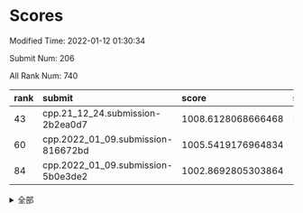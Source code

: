 # Scores

Modified Time: 2022-01-12 01:30:34

Submit Num: 206

All Rank Num: 740

| rank |               submit               |       score        |       sigma        | pk_num |
| :--- | :--------------------------------- | :----------------- | :----------------- | :----- |
| 43   | cpp.21_12_24.submission-2b2ea0d7   | 1008.6128068666468 | 2.1389846928516234 | 11     |
| 60   | cpp.2022_01_09.submission-816672bd | 1005.5419176964834 | 1.5976846547215733 | 15     |
| 84   | cpp.2022_01_09.submission-5b0e3de2 | 1002.8692805303864 | 1.770034933306032  | 11     |


<details>
<summary>全部</summary>

| rank |                 submit                 |       score        |       sigma        | pk_num |
| :--- | :------------------------------------- | :----------------- | :----------------- | :----- |
| 1    | gobigger.level_3.submission_level_3_36 | 1019.6756631215186 | 2.90887321824405   | 12     |
| 2    | gobigger.level_3.submission_level_3_1  | 1014.3012896680355 | 1.8374035738871677 | 15     |
| 3    | gobigger.level_3.submission_level_3_28 | 1013.8844738719375 | 2.081530886978377  | 14     |
| 4    | gobigger.level_3.submission_level_3_29 | 1013.879316173316  | 1.9574479368312174 | 15     |
| 5    | gobigger.level_3.submission_level_3_44 | 1013.2440691944488 | 2.0086902905623485 | 14     |
| 6    | gobigger.level_3.submission_level_3_18 | 1012.7815550817687 | 1.6599637138135062 | 15     |
| 7    | gobigger.level_3.submission_level_3_2  | 1012.6715070234777 | 1.8641254820039272 | 14     |
| 8    | gobigger.level_3.submission_level_3_47 | 1012.6378165544404 | 1.860530461921051  | 13     |
| 9    | gobigger.level_3.submission_level_3_22 | 1012.292590720286  | 1.6694047224907855 | 16     |
| 10   | gobigger.level_3.submission_level_3_26 | 1012.2591778663904 | 1.8946854086318525 | 13     |
| 11   | gobigger.level_3.submission_level_3_4  | 1012.1702987434101 | 1.9587600929925322 | 12     |
| 12   | gobigger.level_3.submission_level_3_14 | 1012.1103786136629 | 2.1856232348999463 | 13     |
| 13   | gobigger.level_3.submission_level_3_25 | 1012.0826783121342 | 1.9061911976609296 | 16     |
| 14   | gobigger.level_3.submission_level_3_35 | 1012.0440800864645 | 1.8180749885499101 | 14     |
| 15   | gobigger.level_3.submission_level_3_7  | 1011.9769329192692 | 2.096611664636662  | 13     |
| 16   | gobigger.level_3.submission_level_3_45 | 1011.8843798165544 | 2.118869169564498  | 12     |
| 17   | gobigger.level_3.submission_level_3_27 | 1011.7807557726348 | 1.7983458014966236 | 16     |
| 18   | gobigger.level_3.submission_level_3_21 | 1011.7254383551925 | 1.8955818289889663 | 13     |
| 19   | gobigger.level_3.submission_level_3_12 | 1011.5217656192178 | 1.8887311150641521 | 14     |
| 20   | gobigger.level_3.submission_level_3_38 | 1011.394825284048  | 1.855651266485343  | 14     |
| 21   | gobigger.level_3.submission_level_3_0  | 1011.2643485069726 | 1.554107522694514  | 17     |
| 22   | gobigger.level_3.submission_level_3_37 | 1011.2018285436882 | 1.823892162606232  | 15     |
| 23   | gobigger.level_3.submission_level_3_15 | 1011.1182275915337 | 1.7964055062282767 | 15     |
| 24   | gobigger.level_3.submission_level_3_32 | 1010.8983434696911 | 1.7371272836652505 | 14     |
| 25   | gobigger.level_3.submission_level_3_40 | 1010.8118519118431 | 1.5539692316240843 | 15     |
| 26   | gobigger.level_3.submission_level_3_34 | 1010.6444148545557 | 2.3672327695781914 | 10     |
| 27   | gobigger.level_3.submission_level_3_11 | 1010.6311879294249 | 1.742792520205651  | 15     |
| 28   | gobigger.level_3.submission_level_3_46 | 1010.3918176675872 | 1.6123841258133038 | 16     |
| 29   | gobigger.level_3.submission_level_3_5  | 1010.3294904766848 | 1.7579186874590436 | 14     |
| 30   | gobigger.level_3.submission_level_3_19 | 1010.2610988675956 | 1.7173583762698341 | 16     |
| 31   | gobigger.level_3.submission_level_3_6  | 1010.1015837698488 | 1.5414344727422966 | 17     |
| 32   | gobigger.level_3.submission_level_3_8  | 1010.0670969348743 | 1.896960137479484  | 13     |
| 33   | gobigger.level_3.submission_level_3_17 | 1010.045361525095  | 1.7428066534300444 | 15     |
| 34   | gobigger.level_3.submission_level_3_13 | 1009.6642234250608 | 1.7946690031435706 | 14     |
| 35   | gobigger.level_3.submission_level_3_20 | 1009.6255817750573 | 1.7019193790413076 | 14     |
| 36   | gobigger.level_3.submission_level_3_23 | 1009.4788858121904 | 1.9267066247032605 | 14     |
| 37   | gobigger.level_3.submission_level_3_10 | 1009.4617790103661 | 1.7974230012331227 | 12     |
| 38   | gobigger.level_3.submission_level_3_3  | 1009.4022367139061 | 1.8204177410238869 | 16     |
| 39   | gobigger.level_3.submission_level_3_41 | 1008.9139476955046 | 1.8338696777416696 | 12     |
| 40   | gobigger.level_3.submission_level_3_31 | 1008.8764923701773 | 1.68626926954204   | 19     |
| 41   | gobigger.level_3.submission_level_3_42 | 1008.8548536122088 | 1.6140061007923656 | 16     |
| 42   | gobigger.level_3.submission_level_3_30 | 1008.7777382249222 | 1.7418254537448599 | 14     |
| 43   | cpp.21_12_24.submission-2b2ea0d7       | 1008.6128068666468 | 2.1389846928516234 | 11     |
| 44   | gobigger.level_3.submission_level_3_9  | 1008.5971645864985 | 1.9522189808243786 | 13     |
| 45   | gobigger.level_3.submission_level_3_49 | 1008.4469367747907 | 1.4673874026206184 | 17     |
| 46   | gobigger.level_3.submission_level_3_24 | 1008.4208144281312 | 2.0654477880657267 | 14     |
| 47   | gobigger.level_3.submission_level_3_48 | 1008.3750327339325 | 1.809134732542885  | 13     |
| 48   | gobigger.level_3.submission_level_3_16 | 1008.2405900057242 | 1.7421787096632306 | 14     |
| 49   | gobigger.level_3.submission_level_3_43 | 1007.8469036034752 | 1.579908643683718  | 16     |
| 50   | gobigger.level_3.submission_level_3_33 | 1007.7696556018685 | 1.6103734688434719 | 14     |
| 51   | gobigger.level_1.submission_level_1_13 | 1007.2541205506716 | 1.6346136929000386 | 12     |
| 52   | gobigger.level_1.submission_level_1_27 | 1006.9228646563921 | 1.8454004201011418 | 11     |
| 53   | gobigger.level_3.submission_level_3_39 | 1006.6338312692942 | 1.5128714677266657 | 19     |
| 54   | gobigger.level_1.submission_level_1_35 | 1006.4830410619976 | 2.0450622161373246 | 11     |
| 55   | gobigger.level_1.submission_level_1_21 | 1006.1071891487701 | 1.5381059560282015 | 18     |
| 56   | gobigger.level_1.submission_level_1_9  | 1006.1031917431926 | 1.5808377081609468 | 16     |
| 57   | gobigger.level_1.submission_level_1_44 | 1006.0072223469684 | 1.6829512175009218 | 15     |
| 58   | gobigger.level_1.submission_level_1_25 | 1005.8845568130452 | 1.6411918577227378 | 14     |
| 59   | gobigger.jsonzb.submission_level_4_0   | 1005.6101230316252 | 1.5280389509390673 | 14     |
| 60   | cpp.2022_01_09.submission-816672bd     | 1005.5419176964834 | 1.5976846547215733 | 15     |
| 61   | gobigger.level_1.submission_level_1_30 | 1005.3217503857509 | 1.7192535298220881 | 12     |
| 62   | gobigger.level_1.submission_level_1_47 | 1004.6970448496235 | 1.7754593890916504 | 14     |
| 63   | gobigger.level_1.submission_level_1_2  | 1004.5419401707923 | 1.6670403562677971 | 14     |
| 64   | gobigger.level_1.submission_level_1_8  | 1004.5123396363523 | 1.6192135901377105 | 15     |
| 65   | gobigger.level_1.submission_level_1_29 | 1004.3755500197982 | 1.6664583249130913 | 14     |
| 66   | gobigger.level_1.submission_level_1_16 | 1004.2751496878527 | 1.563943144873543  | 14     |
| 67   | gobigger.level_1.submission_level_1_6  | 1004.2457858050205 | 1.5102397313157943 | 17     |
| 68   | gobigger.level_1.submission_level_1_45 | 1004.1237901527049 | 1.666770369857623  | 12     |
| 69   | gobigger.level_1.submission_level_1_41 | 1004.0279430170673 | 1.7803079217652469 | 10     |
| 70   | gobigger.level_1.submission_level_1_43 | 1003.9258034007067 | 1.426139099899054  | 17     |
| 71   | gobigger.level_1.submission_level_1_42 | 1003.9146113252284 | 1.5894367076081204 | 12     |
| 72   | gobigger.level_1.submission_level_1_49 | 1003.818897141376  | 1.4735666622522587 | 18     |
| 73   | gobigger.level_1.submission_level_1_39 | 1003.765111632067  | 1.5028450190116303 | 16     |
| 74   | gobigger.level_1.submission_level_1_1  | 1003.7194523389169 | 1.8211834096341943 | 13     |
| 75   | gobigger.level_1.submission_level_1_4  | 1003.6498886046954 | 1.4735471788945382 | 17     |
| 76   | gobigger.level_1.submission_level_1_5  | 1003.6034431083551 | 1.5977546353057122 | 15     |
| 77   | gobigger.level_1.submission_level_1_26 | 1003.3068445629765 | 1.9277780538740623 | 11     |
| 78   | gobigger.level_1.submission_level_1_36 | 1003.2897756347771 | 1.6795902222974206 | 14     |
| 79   | gobigger.level_1.submission_level_1_14 | 1003.27091065559   | 1.8129559822429795 | 11     |
| 80   | gobigger.level_1.submission_level_1_31 | 1003.1470752164325 | 1.4903190393667225 | 16     |
| 81   | gobigger.level_1.submission_level_1_34 | 1003.1063964879646 | 1.542910009701807  | 14     |
| 82   | gobigger.level_1.submission_level_1_22 | 1003.0353794238059 | 1.7529066910343554 | 12     |
| 83   | gobigger.level_1.submission_level_1_18 | 1003.0099685610631 | 1.6109942533169728 | 14     |
| 84   | cpp.2022_01_09.submission-5b0e3de2     | 1002.8692805303864 | 1.770034933306032  | 11     |
| 85   | gobigger.level_1.submission_level_1_23 | 1002.7562516315112 | 1.407799270175665  | 18     |
| 86   | gobigger.level_1.submission_level_1_17 | 1002.6997784935372 | 1.559932736147343  | 15     |
| 87   | gobigger.level_1.submission_level_1_3  | 1002.6768888816789 | 1.5453729854111857 | 16     |
| 88   | gobigger.level_1.submission_level_1_11 | 1002.6709872425596 | 1.5171874741210067 | 16     |
| 89   | gobigger.level_1.submission_level_1_15 | 1002.6488993175811 | 1.4965763744828497 | 16     |
| 90   | gobigger.level_1.submission_level_1_48 | 1002.4959295157618 | 1.5666846753596488 | 12     |
| 91   | gobigger.level_1.submission_level_1_38 | 1002.4888123914671 | 1.7472286494766869 | 12     |
| 92   | gobigger.level_1.submission_level_1_12 | 1002.4869063137721 | 1.678355636652773  | 13     |
| 93   | gobigger.level_1.submission_level_1_46 | 1002.3309280722722 | 1.7557703839175334 | 12     |
| 94   | gobigger.level_1.submission_level_1_24 | 1002.2718641289182 | 1.5400788274766322 | 17     |
| 95   | gobigger.level_1.submission_level_1_32 | 1002.2559203629049 | 1.4886984475158715 | 16     |
| 96   | gobigger.level_1.submission_level_1_33 | 1002.2535160587264 | 1.6785778637643363 | 13     |
| 97   | gobigger.level_1.submission_level_1_20 | 1002.0472878665897 | 1.5097415209273077 | 13     |
| 98   | gobigger.level_1.submission_level_1_37 | 1002.0137616190357 | 1.6680691005589126 | 15     |
| 99   | gobigger.level_1.submission_level_1_7  | 1001.953318250521  | 1.671378179285855  | 13     |
| 100  | gobigger.level_1.submission_level_1_28 | 1001.3673387139636 | 1.5576231046937161 | 15     |
| 101  | gobigger.level_1.submission_level_1_19 | 1000.7693274753686 | 1.6250309419265487 | 12     |
| 102  | gobigger.level_1.submission_level_1_0  | 1000.4265961822477 | 1.5054861163911908 | 15     |
| 103  | gobigger.level_1.submission_level_1_10 | 1000.2334460959348 | 1.6948319772725355 | 14     |
| 104  | gobigger.level_1.submission_level_1_40 | 999.9928873826689  | 1.8592194789787042 | 12     |
| 105  | gobigger.random.submission_random_46   | 999.0934212753547  | 1.6098798135327699 | 11     |
| 106  | gobigger.random.submission_random_19   | 998.8389826149137  | 1.755325572971974  | 10     |
| 107  | gobigger.random.submission_random_17   | 998.6795087053054  | 1.5580517084199839 | 13     |
| 108  | gobigger.random.submission_random_13   | 997.9974089275155  | 1.462075555870537  | 16     |
| 109  | gobigger.random.submission_random_15   | 997.6054571580183  | 1.6345306497184118 | 12     |
| 110  | gobigger.random.submission_random_18   | 997.4740373513954  | 1.3481552327277682 | 17     |
| 111  | gobigger.random.submission_random_0    | 997.4490664363635  | 1.4547110432558694 | 16     |
| 112  | gobigger.random.submission_random_35   | 997.2346729941803  | 1.458046283511772  | 19     |
| 113  | gobigger.random.submission_random_14   | 997.1775470330246  | 1.5715187960782262 | 15     |
| 114  | gobigger.random.submission_random_8    | 997.151278687837   | 1.456556284184127  | 16     |
| 115  | gobigger.random.submission_random_25   | 997.1047088176671  | 1.4909057535739694 | 15     |
| 116  | gobigger.random.submission_random_26   | 997.0539956339369  | 1.6241257207372874 | 12     |
| 117  | gobigger.level_2.submission_level_2_27 | 997.0368990830922  | 1.5903885104345539 | 13     |
| 118  | gobigger.random.submission_random_22   | 996.9914545113836  | 1.457647065878005  | 14     |
| 119  | gobigger.random.submission_random_49   | 996.9181987404346  | 1.4311394199050291 | 15     |
| 120  | gobigger.level_2.submission_level_2_31 | 996.8701192266292  | 1.619921846412158  | 13     |
| 121  | gobigger.random.submission_random_44   | 996.8508823719939  | 1.5171209103118672 | 14     |
| 122  | gobigger.random.submission_random_36   | 996.7655485537017  | 1.5764963623317916 | 16     |
| 123  | gobigger.random.submission_random_31   | 996.6282215805194  | 1.5996905413112203 | 14     |
| 124  | gobigger.random.submission_random_6    | 996.4997926682836  | 1.6518712680103378 | 13     |
| 125  | gobigger.random.submission_random_1    | 996.4707650178132  | 1.6655346340695425 | 15     |
| 126  | gobigger.random.submission_random_20   | 996.4314619268227  | 1.62784543283063   | 15     |
| 127  | gobigger.level_2.submission_level_2_40 | 996.3508591722325  | 1.7338579903132805 | 13     |
| 128  | gobigger.random.submission_random_24   | 996.3449006438061  | 1.47152392897512   | 16     |
| 129  | gobigger.random.submission_random_9    | 996.3179145714993  | 1.578703412428623  | 14     |
| 130  | gobigger.random.submission_random_29   | 996.2563758203902  | 1.382684453171196  | 17     |
| 131  | gobigger.random.submission_random_2    | 996.2271980773794  | 1.5905026357701086 | 15     |
| 132  | gobigger.random.submission_random_16   | 996.2168372802379  | 1.6199456050777257 | 13     |
| 133  | gobigger.random.submission_random_5    | 996.1704668587727  | 1.4475250307705179 | 16     |
| 134  | gobigger.random.submission_random_30   | 996.0802675269558  | 1.5447489771550218 | 15     |
| 135  | gobigger.random.submission_random_42   | 996.0293944277998  | 1.544081747684265  | 15     |
| 136  | gobigger.random.submission_random_40   | 996.0074236753288  | 1.4516684969433575 | 14     |
| 137  | gobigger.level_2.submission_level_2_38 | 995.944219846841   | 1.4862944352205454 | 19     |
| 138  | gobigger.random.submission_random_48   | 995.9139023695667  | 1.5520576927916483 | 15     |
| 139  | gobigger.random.submission_random_38   | 995.8994324435483  | 1.5917644445292192 | 15     |
| 140  | gobigger.random.submission_random_39   | 995.8309006517196  | 1.5745873569725346 | 14     |
| 141  | gobigger.random.submission_random_41   | 995.8035210410449  | 1.6581521125379617 | 13     |
| 142  | gobigger.random.submission_random_7    | 995.7960984282918  | 1.6859534068070319 | 12     |
| 143  | gobigger.level_2.submission_level_2_15 | 995.6627891606637  | 1.7967544151561272 | 13     |
| 144  | gobigger.level_2.submission_level_2_33 | 995.6216450850362  | 1.665783825838032  | 13     |
| 145  | gobigger.random.submission_random_10   | 995.5822028682878  | 1.5462945594511999 | 16     |
| 146  | gobigger.level_2.submission_level_2_12 | 995.5693037610469  | 1.6249424365308403 | 13     |
| 147  | gobigger.level_2.submission_level_2_49 | 995.5619326027692  | 1.6029133340754884 | 16     |
| 148  | gobigger.level_2.submission_level_2_37 | 995.3793731234733  | 1.5185327257872325 | 18     |
| 149  | gobigger.random.submission_random_4    | 995.3758409295696  | 1.5405286231557174 | 15     |
| 150  | gobigger.random.submission_random_47   | 995.3526020754057  | 1.6437279265146418 | 15     |
| 151  | gobigger.random.submission_random_43   | 995.2035161201175  | 1.3403035339131106 | 18     |
| 152  | gobigger.random.submission_random_27   | 995.130389103068   | 1.6262809697141352 | 13     |
| 153  | gobigger.level_2.submission_level_2_19 | 994.9814932000542  | 1.7525214871935195 | 11     |
| 154  | gobigger.random.submission_random_32   | 994.9707362596748  | 1.7908836920774587 | 12     |
| 155  | gobigger.random.submission_random_23   | 994.6879531836685  | 1.506545935217088  | 14     |
| 156  | gobigger.random.submission_random_45   | 994.6853296093096  | 1.5160778239564432 | 15     |
| 157  | gobigger.random.submission_random_37   | 994.6126077160959  | 1.3581837315849214 | 20     |
| 158  | gobigger.level_2.submission_level_2_32 | 994.4606555927303  | 1.594001505725452  | 15     |
| 159  | gobigger.level_2.submission_level_2_25 | 994.4001058939508  | 1.613754448918872  | 17     |
| 160  | gobigger.level_2.submission_level_2_11 | 994.2939267638786  | 1.4440799698182447 | 20     |
| 161  | gobigger.random.submission_random_28   | 994.2547188881055  | 1.4777627253413759 | 16     |
| 162  | gobigger.random.submission_random_12   | 994.0730275524892  | 1.7446935013748082 | 15     |
| 163  | gobigger.level_2.submission_level_2_20 | 993.9118842434334  | 1.8643076001073655 | 10     |
| 164  | gobigger.level_2.submission_level_2_10 | 993.901354694506   | 1.5728938794797391 | 15     |
| 165  | gobigger.random.submission_random_11   | 993.8638385819885  | 1.5674004169723041 | 17     |
| 166  | gobigger.random.submission_random_21   | 993.7046028135633  | 1.9237520692245196 | 12     |
| 167  | gobigger.random.submission_random_34   | 993.6766556609618  | 1.644651506173487  | 16     |
| 168  | gobigger.level_2.submission_level_2_6  | 993.5996927049271  | 1.7058254912574806 | 13     |
| 169  | gobigger.level_2.submission_level_2_21 | 993.5741302589824  | 1.5276746391005966 | 16     |
| 170  | gobigger.level_2.submission_level_2_29 | 993.4946701022101  | 2.028147986003087  | 10     |
| 171  | gobigger.random.submission_random_33   | 993.4282500404342  | 1.5390033295874705 | 16     |
| 172  | gobigger.level_2.submission_level_2_43 | 993.2828838223224  | 1.4442116490300239 | 16     |
| 173  | gobigger.level_2.submission_level_2_35 | 993.2104416655319  | 1.5386698031274348 | 14     |
| 174  | gobigger.level_2.submission_level_2_36 | 993.184353539124   | 1.4447082953975692 | 18     |
| 175  | gobigger.level_2.submission_level_2_42 | 993.1089402465948  | 1.576834914331041  | 18     |
| 176  | gobigger.level_2.submission_level_2_5  | 992.9799555763403  | 1.8480053765387945 | 14     |
| 177  | gobigger.random.submission_random_3    | 992.8088059632635  | 1.5701282020716303 | 14     |
| 178  | gobigger.level_2.submission_level_2_24 | 992.7483006016483  | 1.773629511398963  | 14     |
| 179  | gobigger.level_2.submission_level_2_23 | 992.5820832931273  | 1.9688663472894963 | 10     |
| 180  | gobigger.level_2.submission_level_2_26 | 992.5022106359295  | 1.5843242520364187 | 17     |
| 181  | gobigger.level_2.submission_level_2_2  | 992.4760945767241  | 1.9102946325463992 | 14     |
| 182  | gobigger.level_2.submission_level_2_16 | 992.349984140472   | 1.7113053161859233 | 15     |
| 183  | gobigger.level_2.submission_level_2_46 | 992.2539841102116  | 1.6886923590006315 | 15     |
| 184  | gobigger.level_2.submission_level_2_17 | 992.1841685581355  | 1.603940590026069  | 16     |
| 185  | gobigger.level_2.submission_level_2_34 | 992.1217755745453  | 1.7821359140836026 | 14     |
| 186  | gobigger.level_2.submission_level_2_0  | 992.0658117456237  | 1.4826952566095972 | 17     |
| 187  | gobigger.level_2.submission_level_2_3  | 991.7010793923343  | 1.6897020030751453 | 15     |
| 188  | gobigger.level_2.submission_level_2_28 | 991.5426063217086  | 1.9297912995370354 | 14     |
| 189  | gobigger.level_2.submission_level_2_39 | 991.4167120657586  | 1.9375109733452185 | 13     |
| 190  | gobigger.level_2.submission_level_2_4  | 991.2420229372366  | 1.890592923730323  | 12     |
| 191  | gobigger.level_2.submission_level_2_47 | 991.2361951328194  | 1.7390104912704847 | 13     |
| 192  | gobigger.level_2.submission_level_2_30 | 991.1849788934675  | 1.5470922576280597 | 16     |
| 193  | gobigger.level_2.submission_level_2_14 | 991.1393121042913  | 1.5447615562390549 | 15     |
| 194  | gobigger.level_2.submission_level_2_13 | 990.7560771339884  | 2.0291843026581    | 13     |
| 195  | gobigger.level_2.submission_level_2_7  | 990.6468065197729  | 1.8658560118815155 | 16     |
| 196  | gobigger.level_2.submission_level_2_1  | 990.3258940808307  | 2.259724541443049  | 13     |
| 197  | gobigger.level_2.submission_level_2_18 | 990.1840395130571  | 1.76707256315955   | 16     |
| 198  | gobigger.level_2.submission_level_2_22 | 989.4817984175352  | 1.7594087340244196 | 16     |
| 199  | gobigger.level_2.submission_level_2_48 | 989.4801744626883  | 1.784863453643016  | 14     |
| 200  | gobigger.level_2.submission_level_2_44 | 989.2357736242645  | 1.844162636739967  | 13     |
| 201  | gobigger.level_2.submission_level_2_8  | 988.1977737143825  | 2.0805340637107785 | 13     |
| 202  | gobigger.none.submission_none_1        | 987.8535422260608  | 1.9085558117739867 | 16     |
| 203  | gobigger.level_2.submission_level_2_45 | 987.6888088280856  | 1.9881283153838611 | 13     |
| 204  | gobigger.level_2.submission_level_2_41 | 986.9444571100869  | 2.0492761867585085 | 12     |
| 205  | gobigger.level_2.submission_level_2_9  | 986.0822884190814  | 2.239011026169626  | 12     |
| 206  | gobigger.none.submission_none_0        | 979.7058958189506  | 2.6192113218448276 | 13     |

</details>